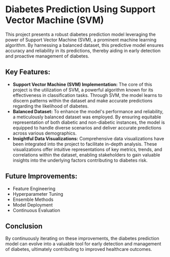# Diabetes Prediction Using Support Vector Machine (SVM)
This project presents a robust diabetes prediction model leveraging the power of Support Vector Machine (SVM), a prominent machine learning algorithm. By harnessing a balanced dataset, this predictive model ensures accuracy and reliability in its predictions, thereby aiding in early detection and proactive management of diabetes.
## Key Features:
- **Support Vector Machine (SVM) Implementation:** The core of this project is the utilization of SVM, a powerful algorithm known for its effectiveness in classification tasks. Through SVM, the model learns to discern patterns within the dataset and make accurate predictions regarding the likelihood of diabetes.
- **Balanced Dataset:** To enhance the model's performance and reliability, a meticulously balanced dataset was employed. By ensuring equitable representation of both diabetic and non-diabetic instances, the model is equipped to handle diverse scenarios and deliver accurate predictions across various demographics.
- **Insightful Data Visualizations:** Comprehensive data visualizations have been integrated into the project to facilitate in-depth analysis. These visualizations offer intuitive representations of key metrics, trends, and correlations within the dataset, enabling stakeholders to gain valuable insights into the underlying factors contributing to diabetes risk.
 ## Future Improvements:
 - Feature Engineering
 - Hyperparameter Tuning
 - Ensemble Methods
 - Model Deployment
 - Continuous Evaluation
## Conclusion
By continuously iterating on these improvements, the diabetes prediction model can evolve into a valuable tool for early detection and management of diabetes, ultimately contributing to improved healthcare outcomes.


